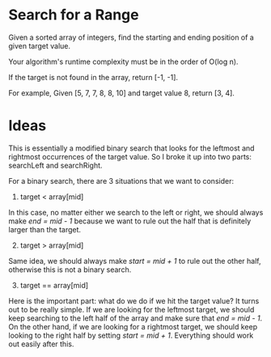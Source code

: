 # Search for a Range

Given a sorted array of integers, find the starting and ending position of a given target value.

Your algorithm's runtime complexity must be in the order of O(log n).

If the target is not found in the array, return [-1, -1].

For example,
Given [5, 7, 7, 8, 8, 10] and target value 8,
return [3, 4].

# Ideas

This is essentially a modified binary search that looks for the leftmost and rightmost occurrences of the target value. So I broke it up into two parts: searchLeft and searchRight.

For a binary search, there are 3 situations that we want to consider:

1) target < array[mid]

In this case, no matter either we search to the left or right, we should always make *end = mid - 1* because we want to rule out the half that is definitely larger than the target. 

2) target > array[mid]

Same idea, we should always make *start = mid + 1* to rule out the other half, otherwise this is not a binary search.

3) target == array[mid]

Here is the important part: what do we do if we hit the target value?
It turns out to be really simple. If we are looking for the leftmost target, we should keep searching to the left half of the array and make sure that *end = mid - 1*. On the other hand, if we are looking for a rightmost target, we should keep looking to the right half by setting *start = mid + 1*. Everything should work out easily after this.
